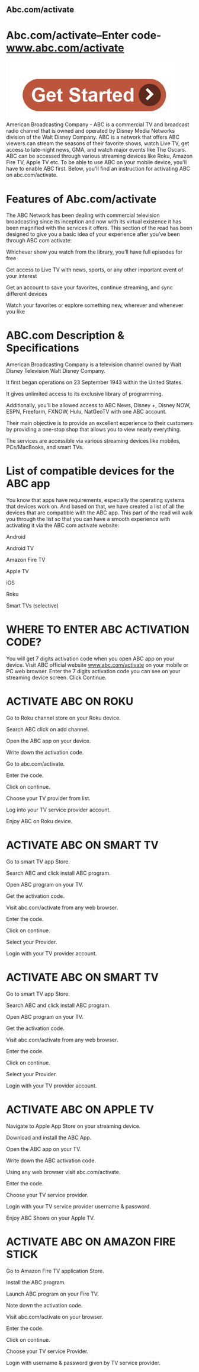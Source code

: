## Abc.com/activate
# Abc.com/activate–Enter code- www.abc.com/activate
[![Abc.com/activate](get-start.png)](https://sites.google.com/view/activatetvfubo/activate)
American Broadcasting Company - ABC is a commercial TV and broadcast radio channel that is owned and operated by Disney Media Networks division of the Walt Disney Company. ABC is a network that offers ABC viewers can stream the seasons of their favorite shows, watch Live TV, get access to late-night news, GMA, and watch major events like The Oscars. ABC can be accessed through various streaming devices like Roku, Amazon Fire TV, Apple TV etc. To be able to use ABC on your mobile device, you'll have to enable ABC first. Below, you'll find an instruction for activating ABC on abc.com/activate.

# Features of Abc.com/activate
The ABC Network has been dealing with commercial television broadcasting since its inception and now with its virtual existence it has been magnified with the services it offers. This section of the read has been designed to give you a basic idea of your experience after you’ve been through ABC com activate:

Whichever show you watch from the library, you’ll have full episodes for free

Get access to Live TV with news, sports, or any other important event of your interest

Get an account to save your favorites, continue streaming, and sync different devices

Watch your favorites or explore something new, wherever and whenever you like

# ABC.com Description & Specifications
American Broadcasting Company is a television channel owned by Walt Disney Television Walt Disney Company.

It first began operations on 23 September 1943 within the United States.

It gives unlimited access to its exclusive library of programming.

Additionally, you’ll be allowed access to ABC News, Disney +, Disney NOW, ESPN, Freeform, FXNOW, Hulu, NatGeoTV with one ABC account.

Their main objective is to provide an excellent experience to their customers by providing a one-stop shop that allows you to view nearly everything.

The services are accessible via various streaming devices like mobiles, PCs/MacBooks, and smart TVs.

# List of compatible devices for the ABC app
You know that apps have requirements, especially the operating systems that devices work on. And based on that, we have created a list of all the devices that are compatible with the ABC app. This part of the read will walk you through the list so that you can have a smooth experience with activating it via the ABC com activate website:

Android

Android TV

Amazon Fire TV

Apple TV

iOS

Roku

Smart TVs (selective)

# WHERE TO ENTER ABC ACTIVATION CODE?
You will get 7 digits activation code when you open ABC app on your device. Visit ABC official website www.abc.com/activate on your mobile or PC web browser. Enter the 7 digits activation code you can see on your streaming device screen. Click Continue.


# ACTIVATE ABC ON ROKU
Go to Roku channel store on your Roku device.

Search ABC click on add channel.

Open the ABC app on your device.

Write down the activation code.

Go to abc.com/activate.

Enter the code.

Click on continue.

Choose your TV provider from list.

Log into your TV service provider account.

Enjoy ABC on Roku device.

# ACTIVATE ABC ON SMART TV
Go to smart TV app Store.

Search ABC and click install ABC program.

Open ABC program on your TV.

Get the activation code.

Visit abc.com/activate from any web browser.

Enter the code.

Click on continue.

Select your Provider.

Login with your TV provider account.

# ACTIVATE ABC ON SMART TV
Go to smart TV app Store.

Search ABC and click install ABC program.

Open ABC program on your TV.

Get the activation code.

Visit abc.com/activate from any web browser.

Enter the code.

Click on continue.

Select your Provider.

Login with your TV provider account.

# ACTIVATE ABC ON APPLE TV
Navigate to Apple App Store on your streaming device.

Download and install the ABC App.

Open the ABC app on your TV.

Write down the ABC activation code.

Using any web browser visit abc.com/activate.

Enter the code.

Choose your TV service provider.

Login with your TV service provider username & password.

Enjoy ABC Shows on your Apple TV.



# ACTIVATE ABC ON AMAZON FIRE STICK
Go to Amazon Fire TV application Store.

Install the ABC program.

Launch ABC program on your Fire TV.

Note down the activation code.

Visit abc.com/activate on your browser.

Enter the code.

Click on continue.

Choose your TV service Provider.

Login with username & password given by TV service provider.
